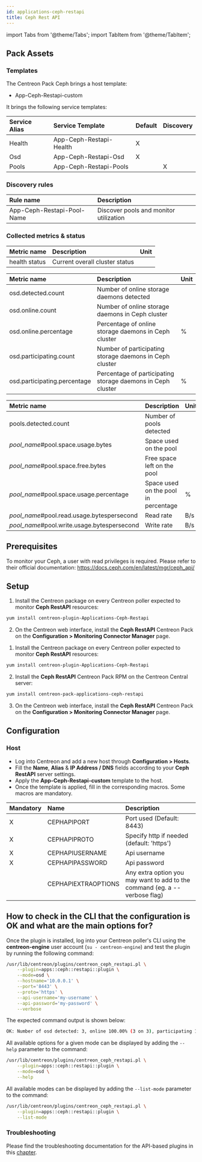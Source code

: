 ```yaml
---
id: applications-ceph-restapi
title: Ceph Rest API
---
```

import Tabs from '@theme/Tabs';
import TabItem from '@theme/TabItem';

## Pack Assets

### Templates

The Centreon Pack Ceph brings a host template:
* App-Ceph-Restapi-custom

It brings the following service templates:

| Service Alias  | Service Template        | Default | Discovery |
|:---------------|:------------------------|:--------|:----------|
| Health         | App-Ceph-Restapi-Health | X       |           |
| Osd            | App-Ceph-Restapi-Osd    | X       |           |
| Pools          | App-Ceph-Restapi-Pools  |         | X         |

### Discovery rules

| Rule name                  | Description                            |
|:---------------------------|:---------------------------------------|
| App-Ceph-Restapi-Pool-Name | Discover pools and monitor utilization |

### Collected metrics & status

<Tabs groupId="sync">
<TabItem value="Health" label="Health">

| Metric name   | Description                    | Unit  |
| :------------ | :----------------------------- | :---- |
| health status | Current overall cluster status |       |

</TabItem>
<TabItem value="Osd" label="Osd">

| Metric name                  | Description                                                 | Unit  |
| :--------------------------- | :---------------------------------------------------------- | :---- |
| osd.detected.count           | Number of online storage daemons detected                   |       |
| osd.online.count             | Number of online storage daemons in Ceph cluster            |       |
| osd.online.percentage        | Percentage of online storage daemons in Ceph cluster       | %     |
| osd.participating.count      | Number of participating storage daemons in Ceph cluster     |       |
| osd.participating.percentage | Percentage of participating storage daemons in Ceph cluster | %     |

</TabItem>
<TabItem value="Pools" label="Pools">

| Metric name                                 | Description                          | Unit  |
| :------------------------------------------ | :----------------------------------- | :---- |
| pools.detected.count                        | Number of pools detected             |       |
| *pool_name*#pool.space.usage.bytes          | Space used on the pool |                     |
| *pool_name*#pool.space.free.bytes           | Free space left on the pool          |       |
| *pool_name*#pool.space.usage.percentage     | Space used on the pool in percentage | %     |
| *pool_name*#pool.read.usage.bytespersecond  | Read rate                            | B/s   |
| *pool_name*#pool.write.usage.bytespersecond | Write rate                           | B/s   |

</TabItem>
</Tabs>

## Prerequisites

To monitor your Ceph, a user with read privileges is required. Please refer to their official documentation: https://docs.ceph.com/en/latest/mgr/ceph_api/

## Setup

<Tabs groupId="sync">
<TabItem value="Online License" label="Online License">

1. Install the Centreon package on every Centreon poller expected to monitor **Ceph RestAPI** resources:

```bash
yum install centreon-plugin-Applications-Ceph-Restapi
```

2. On the Centreon web interface, install the **Ceph RestAPI** Centreon Pack on the **Configuration > Monitoring Connector Manager** page.

</TabItem>

<TabItem value="Offline License" label="Offline License">

1. Install the Centreon package on every Centreon poller expected to monitor **Ceph RestAPI** resources:

```bash
yum install centreon-plugin-Applications-Ceph-Restapi
```

2. Install the **Ceph RestAPI** Centreon Pack RPM on the Centreon Central server:

```bash
yum install centreon-pack-applications-ceph-restapi
```

3. On the Centreon web interface, install the **Ceph RestAPI** Centreon Pack on the **Configuration > Monitoring Connector Manager** page.

</TabItem>
</Tabs>

## Configuration

### Host

* Log into Centreon and add a new host through **Configuration > Hosts**.
* Fill the **Name**, **Alias** & **IP Address / DNS** fields according to your **Ceph RestAPI** server settings.
* Apply the **App-Ceph-Restapi-custom** template to the host.
* Once the template is applied, fill in the corresponding macros. Some macros are mandatory.

| Mandatory | Name                | Description                                                                  |
| :-------- | :------------------ | :------------------------------------------------------------------------- |
| X         | CEPHAPIPORT         | Port used (Default: 8443)                                                  |
| X         | CEPHAPIPROTO        | Specify http if needed (default: 'https')                                  |
| X         | CEPHAPIUSERNAME     | Api username                                                               |
| X         | CEPHAPIPASSWORD     | Api password                                                               |
|           | CEPHAPIEXTRAOPTIONS | Any extra option you may want to add to the command (eg. a --verbose flag) |

## How to check in the CLI that the configuration is OK and what are the main options for? 

Once the plugin is installed, log into your Centreon poller's CLI using the
**centreon-engine** user account (`su - centreon-engine`) and test the plugin by
running the following command:

```bash
/usr/lib/centreon/plugins/centreon_ceph_restapi.pl \
    --plugin=apps::ceph::restapi::plugin \
    --mode=osd \
    --hostname='10.0.0.1' \
    --port='8443' \
    --proto='https' \
    --api-username='my-username' \
    --api-password='my-password' \
    --verbose
```

The expected command output is shown below:

```bash
OK: Number of osd detected: 3, online 100.00% (3 on 3), participating 100.00% (3 on 3) | 'osd.detected.count'=3;;;0; 'osd.online.count'=3;;;0;3 'osd.online.percentage'=100.00%;;;0;100 'osd.participating.count'=3;;;0;3 'osd.participating.percentage'=100.00%;;;0;100
```

All available options for a given mode can be displayed by adding the 
`--help` parameter to the command:

```bash
/usr/lib/centreon/plugins/centreon_ceph_restapi.pl \
    --plugin=apps::ceph::restapi::plugin \
    --mode=osd \
    --help
```

All available modes can be displayed by adding the 
`--list-mode` parameter to the command:

```bash
/usr/lib/centreon/plugins/centreon_ceph_restapi.pl \
    --plugin=apps::ceph::restapi::plugin \
    --list-mode
```

### Troubleshooting

Please find the troubleshooting documentation for the API-based plugins in
this [chapter](../getting-started/how-to-guides/troubleshooting-plugins.md#http-and-api-checks).
